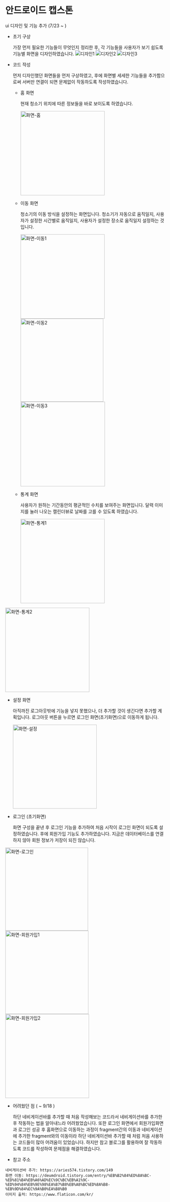 # 안드로이드 캡스톤

ui 디자인 및 기능 추가 (7/23 ~ )

- 초기 구상

   가장 먼저 필요한 기능들이 무엇인지 정리한 후, 각 기능들을 사용자가 보기 쉽도록 기능별 화면을 디자인하였습니다.
  ![디자인1](https://user-images.githubusercontent.com/72554589/190897369-7e189c25-ebe5-4056-b887-a929a5d835c2.jpg)
![디자인2](https://user-images.githubusercontent.com/72554589/190897371-694af79f-14e0-4d26-84c0-032b8bba2398.jpg)
![디자인3](https://user-images.githubusercontent.com/72554589/190897376-ecd7f183-8171-48a6-bf89-509b8bd8b6a8.jpg)

- 코드 작성

  먼저 디자인했던 화면들을 먼저 구상하였고, 후에 화면별 세세한 기능들을 추가함으로써 서버만 연결이 되면 문제없이 작동하도록 작성하였습니다.
    
    
  - 홈 화면
  
    현재 청소기 위치에 따른 정보들을 바로 보이도록 하였습니다.
    
    <img width="264" alt="화면-홈" src="https://user-images.githubusercontent.com/72554589/190898862-221b5a1a-e752-4650-947a-55eba72c2816.png">
    
  - 이동 화면
  
    청소기의 이동 방식을 설정하는 화면입니다. 청소기가 자동으로 움직일지, 사용자가 설정한 시간별로 움직일지, 사용자가 설정한 장소로 움직일지 설정하는 것입니다.
    
    <img width="264" alt="화면-이동1" src="https://user-images.githubusercontent.com/72554589/190898856-3a6fee3a-71ef-4d5d-bbfa-2adc88075fb2.png"><img width="260" alt="화면-이동2" src="https://user-images.githubusercontent.com/72554589/190898857-680fd18a-d28d-4ad1-8af8-374568858535.png"><img width="265" alt="화면-이동3" src="https://user-images.githubusercontent.com/72554589/190898858-4981b534-6e87-40d5-85cc-fe1468a36055.png">    

  - 통계 화면
  
    사용자가 원하는 기간동안의 평균적인 수치를 보여주는 화면입니다. 달력 이미지를 눌러 나오는 캘린더뷰로 날짜를 고를 수 있도록 하였습니다.
    
    <img width="264" alt="화면-통계1" src="https://user-images.githubusercontent.com/72554589/190898859-eee1f94c-fb5a-4614-89b4-45cfb61d3996.png">
<img width="264" alt="화면-통계2" src="https://user-images.githubusercontent.com/72554589/190898861-efe0639c-7689-4125-8039-614cd31899b2.png">

  - 설정 화면
  
    아직까진 로그아웃밖에 기능을 넣지 못했으나, 더 추가할 것이 생긴다면 추가할 계획입니다.
    로그아웃 버튼을 누르면 로그인 화면(초기화면)으로 이동하게 됩니다.
    
    <img width="263" alt="화면-설정" src="https://user-images.githubusercontent.com/72554589/190898855-b9467837-3006-4519-9e8a-d62507442cb3.png">
   
  - 로그인 (초기화면)
  
      화면 구성을 끝낸 후 로그인 기능을 추가하여 처음 시작이 로그인 화면이 되도록 설정하였습니다. 후에 회원가입 기능도 추가하였습니다.
      지금은 데이터베이스를 연결하지 않아 회원 정보가 저장이 되진 않습니다.
   
   <img width="260" alt="화면-로그인" src="https://user-images.githubusercontent.com/72554589/190898854-0ab1f02b-6973-4d18-992d-8fa345b31010.png">
   <img width="261" alt="화면-회원가입1" src="https://user-images.githubusercontent.com/72554589/190898863-3b574887-c39c-496c-8f57-ec738dbc3b75.png">
<img width="263" alt="화면-회원가입2" src="https://user-images.githubusercontent.com/72554589/190898864-81cee53d-d3e4-45c0-a04f-f3fb090ea0f3.png">


- 어려웠던 점 ( ~ 9/18 )
 
   하단 네비게이션바를 추가할 때 처음 작성해보는 코드라서 네비게이션바를 추가한 후 작동하는 법을 알아내느라 어려웠었습니다. 또한 로그인 화면에서 회원가입화면과 로그인 성공 후 홈화면으로 이동하는 과정이 fragment간의 이동과 네비게이션에 추가한 fragment와의 이동이라 하단 네비게이션바 추가할 때 처럼 처음 사용하는 코드들이 많아 어려움이 있었습니다. 하지만 참고 블로그를 활용하여 잘 작동하도록 코드를 작성하여 문제점을 해결하였습니다.
   
 - 참고 주소
 ```
 네비게이션바 추가: https://aries574.tistory.com/149
 화면 이동: https://deumdroid.tistory.com/entry/%EB%B2%84%ED%8A%BC-%ED%81%B4%EB%A6%AD%EC%9C%BC%EB%A1%9C-%ED%94%84%EB%9E%98%EA%B7%B8%EB%A8%BC%ED%8A%B8-%EB%9D%84%EC%9A%B0%EA%B8%B0
 이미지 출처: https://www.flaticon.com/kr/
 ```

